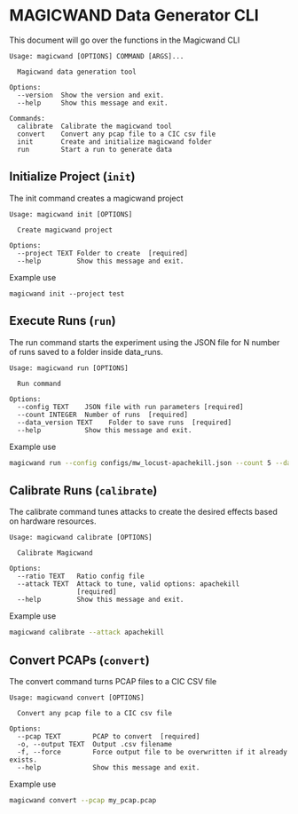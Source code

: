 # MAGICWAND Data Generator CLI

This document will go over the functions in the Magicwand CLI 

```buildoutcfg
Usage: magicwand [OPTIONS] COMMAND [ARGS]...

  Magicwand data generation tool

Options:
  --version  Show the version and exit.
  --help     Show this message and exit.

Commands:
  calibrate  Calibrate the magicwand tool
  convert    Convert any pcap file to a CIC csv file
  init       Create and initialize magicwand folder
  run        Start a run to generate data
```

## Initialize Project (`init`)

The init command creates a magicwand project

```buildoutcfg
Usage: magicwand init [OPTIONS]

  Create magicwand project

Options:
  --project TEXT Folder to create  [required]
  --help         Show this message and exit.
```

Example use
```buildoutcfg
magicwand init --project test
```

## Execute Runs (`run`)

The run command starts the experiment using the JSON file for N number of runs saved to a folder inside data_runs.

```buildoutcfg
Usage: magicwand run [OPTIONS]

  Run command

Options:
  --config TEXT    JSON file with run parameters [required]
  --count INTEGER  Number of runs  [required]
  --data_version TEXT    Folder to save runs  [required]
  --help           Show this message and exit.
```

Example use
```bash
magicwand run --config configs/mw_locust-apachekill.json --count 5 --data_version test_runs 
```

## Calibrate Runs (`calibrate`)

The calibrate command tunes attacks to create the desired effects based on hardware resources.

```buildoutcfg
Usage: magicwand calibrate [OPTIONS]

  Calibrate Magicwand

Options:
  --ratio TEXT   Ratio config file
  --attack TEXT  Attack to tune, valid options: apachekill
                 [required]
  --help         Show this message and exit.
```

Example use
```bash
magicwand calibrate --attack apachekill
```


## Convert PCAPs (`convert`)

The convert command turns PCAP files to a CIC CSV file


```buildoutcfg
Usage: magicwand convert [OPTIONS]

  Convert any pcap file to a CIC csv file

Options:
  --pcap TEXT        PCAP to convert  [required]
  -o, --output TEXT  Output .csv filename
  -f, --force        Force output file to be overwritten if it already exists.
  --help             Show this message and exit.
```

Example use
```bash
magicwand convert --pcap my_pcap.pcap
```

